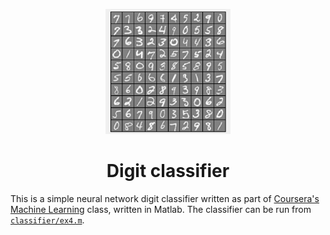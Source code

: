 <p align="center">
<img src="docs/images/digits.png" alt="digits" width="200" height="200">
</p>

<h1 align="center">Digit classifier
</h1>

This is a simple neural network digit classifier written as part of [Coursera's Machine Learning](https://www.coursera.org/learn/machine-learning) class, written in Matlab. The classifier can be run from [`classifier/ex4.m`](classifier/ex4.m). 

